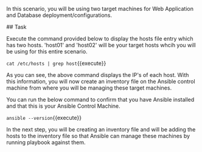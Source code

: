In this scenario, you will be using two target machines for Web Application and Database deployment/configurations.

## Task

Execute the command provided below to display the hosts file entry which has two hosts. 'host01' and 'host02' will be your target hosts whcih you will be using for this entire scenario.

`cat /etc/hosts | grep host`{{execute}}

As you can see, the above command displays the IP's of each host. With this information, you will now create an inventory file on the Ansible control machine from where you will be managing these target machines.

You can run the below command to confirm that you have Ansible installed and that this is your Ansible Control Machine.

`ansible --version`{{execute}} 

In the next step, you will be creating an inventory file and will be adding the hosts to the inventory file so that Ansible can manage these machines by running playbook against them.

